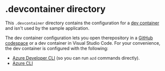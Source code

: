 # .devcontainer directory

This `.devcontainer` directory contains the configuration for a [dev container](https://docs.github.com/codespaces/setting-up-your-project-for-codespaces/adding-a-dev-container-configuration/introduction-to-dev-containers) and isn't used by the sample application.

The dev container configuration lets you open therepository in a [GitHub codespace](https://docs.github.com/codespaces/overview) or a dev container in Visual Studio Code. For your convenience, the dev container is configured with the following: 

- [Azure Developer CLI](https://learn.microsoft.com/azure/developer/azure-developer-cli/overview) (so you can run `azd` commands directly).
- [Azure CLI](https://learn.microsoft.com/cli/azure/)
